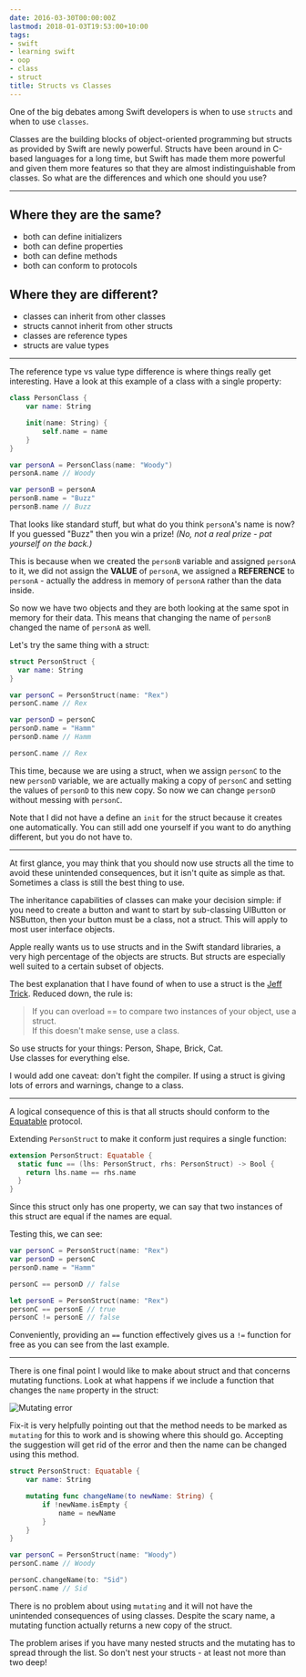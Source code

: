 ```yaml
---
date: 2016-03-30T00:00:00Z
lastmod: 2018-01-03T19:53:00+10:00
tags:
- swift
- learning swift
- oop
- class
- struct
title: Structs vs Classes
---
```


One of the big debates among Swift developers is when to use `structs` and when
to use `classes`.

Classes are the building blocks of object-oriented programming
but structs as provided by Swift are newly powerful. Structs have been around in
C-based languages for a long time, but Swift has made them more powerful and
given them more features so that they are almost indistinguishable from classes.
So what are the differences and which one should you use?

---

## Where they are the same?

* both can define initializers
* both can define properties
* both can define methods
* both can conform to protocols

## Where they are different?

* classes can inherit from other classes
* structs cannot inherit from other structs
* classes are reference types
* structs are value types

---

The reference type vs value type difference is where things really get
interesting. Have a look at this example of a class with a single property:

```swift
class PersonClass {
    var name: String

    init(name: String) {
        self.name = name
    }
}

var personA = PersonClass(name: "Woody")
personA.name // Woody

var personB = personA
personB.name = "Buzz"
personB.name // Buzz
```

That looks like standard stuff, but what do you think `personA`'s name is now?
If you guessed "Buzz" then you win a prize! _(No, not a real prize - pat
yourself on the back.)_

This is because when we created the `personB` variable and assigned `personA` to
it, we did not assign the **VALUE** of `personA`, we assigned a **REFERENCE** to
`personA` - actually the address in memory of `personA` rather than the data
inside.

So now we have two objects and they are both looking at the same spot in memory
for their data. This means that changing the name of `personB` changed the name
of `personA` as well.

Let's try the same thing with a struct:

```swift
struct PersonStruct {
  var name: String
}

var personC = PersonStruct(name: "Rex")
personC.name // Rex

var personD = personC
personD.name = "Hamm"
personD.name // Hamm

personC.name // Rex
```

This time, because we are using a struct, when we assign `personC` to the new
`personD` variable, we are actually making a copy of `personC` and setting the
values of `personD` to this new copy. So now we can change `personD` without
messing with `personC`.

Note that I did not have a define an `init` for the struct because it creates
one automatically. You can still add one yourself if you want to do anything
different, but you do not have to.

---

At first glance, you may think that you should now use structs all the time to
avoid these unintended consequences, but it isn't quite as simple as that.
Sometimes a class is still the best thing to use.

The inheritance capabilities of classes can make your decision simple: if you
need to create a button and want to start by sub-classing UIButton or NSButton,
then your button must be a class, not a struct. This will apply to most user
interface objects.

Apple really wants us to use structs and in the Swift standard libraries, a very
high percentage of the objects are structs. But structs are especially well
suited to a certain subset of objects.

The best explanation that I have found of when to use a struct is the [Jeff Trick][1]. Reduced down, the rule is:

> If you can overload == to compare two instances of your object, use a struct.
> <br> If this doesn't make sense, use a class.

So use structs for your things: Person, Shape, Brick, Cat. <br> Use classes for
everything else.

I would add one caveat: don't fight the compiler. If using a struct is giving
lots of errors and warnings, change to a class.

---

A logical consequence of this is that all structs should conform to the
[Equatable][2] protocol.

Extending `PersonStruct` to make it conform just requires a single function:

```swift
extension PersonStruct: Equatable {
  static func == (lhs: PersonStruct, rhs: PersonStruct) -> Bool {
    return lhs.name == rhs.name
  }
}
```

Since this struct only has one property, we can say that two instances of this
struct are equal if the names are equal.

Testing this, we can see:

```swift
var personC = PersonStruct(name: "Rex")
var personD = personC
personD.name = "Hamm"

personC == personD // false

let personE = PersonStruct(name: "Rex")
personC == personE // true
personC != personE // false
```

Conveniently, providing an `==` function effectively gives us a `!=` function
for free as you can see from the last example.

---

There is one final point I would like to make about struct and that concerns
mutating functions. Look at what happens if we include a function that changes
the `name` property in the struct:

![Mutating error][3]

Fix-it is very helpfully pointing out that the method needs to be marked as
`mutating` for this to work and is showing where this should go. Accepting the
suggestion will get rid of the error and then the name can be changed using this
method.

```swift
struct PersonStruct: Equatable {
    var name: String

    mutating func changeName(to newName: String) {
        if !newName.isEmpty {
            name = newName
        }
    }
}

var personC = PersonStruct(name: "Woody")
personC.name // Woody

personC.changeName(to: "Sid")
personC.name // Sid
```

There is no problem about using `mutating` and it will not have the unintended
consequences of using classes. Despite the scary name, a mutating function
actually returns a new copy of the struct.

The problem arises if you have many nested structs and the mutating has to
spread through the list. So don't nest your structs - at least not more than two
deep!

[1]: http://faq.sealedabstract.com/structs_or_classes/#an-alternative-hypothesis
[2]: http://swiftdoc.org/v2.2/protocol/Equatable/
[3]: /images/2016/mutating.png
